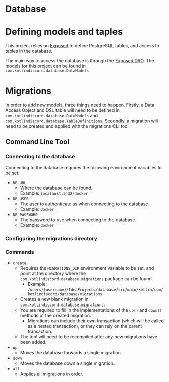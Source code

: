 Database
========

# Defining models and taples
This project relies on [Exposed](https://github.com/JetBrains/Exposed) to define PostgreSQL tables, and access to tables in the database.

The main way to access the database is through the [Exposed DAO](https://github.com/JetBrains/Exposed/wiki/DAO). The models for this project can be found in 
`com.kotlindiscord.database.DataModels`

# Migrations
In order to add new models, three things need to happen. Firstly, a Data Access Object and DSL table will need to be 
defined in `com.kotlindiscord.database.DataModels` and `com.kotlindiscord.database.TableDefinitions`. Secondly, a 
migration will need to be created and applied with the migrations CLI tool.

## Command Line Tool
### Connecting to the database
Connecting to the database requires the following environment variables to be set:
* `DB_URL` 
    * Where the database can be found.
    * Example: `localhost:5432/docker`
* `DB_USER`
    * The user to authenticate as when connecting to the database.
    * Example: `docker`
* `DB_PASSWORD`
    * The password to use when connecting to the database.
    * Example: `docker`

### Configuring the migrations directory
### Commands
* `create`
    * Requires the `MIGRATIONS_DIR` environment variable to be set, and point at the directory where the 
    `com.kotlindiscord.database.migrations` package can be found.
        * Example: `/users/{username}/IdeaProjects/database/src/main/kotlin/com/kotlindiscord/database/migrations`
    * Creates a new blank migration in `com.kotlindiscord.database.migrations`.
    * You are required to fill in the implementations of the `up()` and `down()` methods of the created migration.
        * Migrations can include their own transaction (which will be called as a nested transaction), or they can rely on
        the parent transaction.
    * The tool will need to be recompiled after any new migrations have been added.
* `up`
   * Moves the database forwards a single migration. 
* `down` 
    * Moves the database down a single migration.
* `all`
    * Applies all migrations in order.

